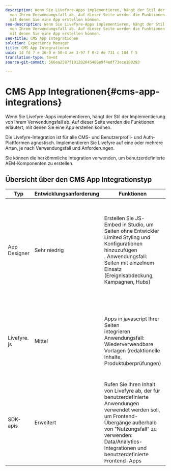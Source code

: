 ```yaml
---
description: Wenn Sie Livefyre-Apps implementieren, hängt der Stil der Implementierung
  von Ihrem Verwendungsfall ab. Auf dieser Seite werden die Funktionen erläutert,
  mit denen Sie eine App erstellen können.
seo-description: Wenn Sie Livefyre-Apps implementieren, hängt der Stil der Implementierung
  von Ihrem Verwendungsfall ab. Auf dieser Seite werden die Funktionen erläutert,
  mit denen Sie eine App erstellen können.
seo-title: CMS App Integrationen
solution: Experience Manager
title: CMS App Integrationen
uuid: 14 fd 7 e 36-0 e 50-4 ae 3-97 f 0-2 de 731 c 184 f 5
translation-type: tm+mt
source-git-commit: 566ea2587f101202045488e9f4edf73ece100293

---
```



# CMS App Integrationen{#cms-app-integrations}

Wenn Sie Livefyre-Apps implementieren, hängt der Stil der Implementierung von Ihrem Verwendungsfall ab. Auf dieser Seite werden die Funktionen erläutert, mit denen Sie eine App erstellen können.

Die Livefyre-Integration ist für alle CMS- und Benutzerprofil- und Auth-Plattformen agnostisch. Implementieren Sie Livefyre auf eine oder mehrere Arten, je nach Verwendungsfall und Anforderungen.

Sie können die herkömmliche Integration verwenden, um benutzerdefinierte AEM-Komponenten zu erstellen.

## Übersicht über den CMS App Integrationstyp

| Typ | Entwicklungsanforderung | Funktionen | Vorteile | Einschränkungen |
|--- |--- |--- |--- |--- |
| App Designer | Sehr niedrig | Erstellen Sie JS-Embed in Studio, um Seiten ohne Entwickler <br>Limited Styling und Konfigurationen hinzuzufügen </br>. Anwendungsfall: Seiten mit einzelnem Einsatz (Ereignisabdeckung, Kampagnen, Hubs) | Eine App kann in kurzer Zeit in Betrieb genommen werden. <br>Konfigurationen können von einem nicht technischen Mitglied vorgenommen werden. <br>Einfache Änderungen an den Konfigurationen | Muss eine App mit Livefyre Studio erstellen, zuerst <br>nicht automatisiert |
| Livefyre. js | Mittel | Apps in javascript Ihrer Seiten <br>integrieren Anwendungsfall: Wiederverwendbare Vorlagen (redaktionelle Inhalte, Produktüberprüfungen) | Verwenden Sie die vollständige Suite der App-Anpassungen und -konfigurationen <br>Automatisiert den Prozess, um Apps dynamisch aus Ihrem CMS auf Ihre Seiten zu instanziieren. | Sie benötigen einen Entwickler voraus. |
| SDK-apis | Erweitert | Rufen Sie Ihren Inhalt von Livefyre ab, der für benutzerdefinierte Anwendungen <br>verwendet werden soll, um Frontend-Übergänge außerhalb von "Nutzungsfall" zu <br>verwenden: Data/Analytics-Integrationen und benutzerdefinierte Frontend-Apps | Volle Leistung über dem Erscheinungsbild der App | Vorausentwicklung erforderlich. <br>Höhere dev-Bemühungen zur Implementierung. |
